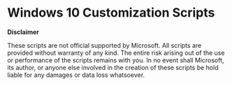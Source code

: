 # Windows 10 Customization Scripts


**Disclaimer**

These scripts are not official supported by Microsoft. All scripts are provided without warranty of any kind. The entire risk arising out of the use or performance of the scripts remains with you. In no event shall Microsoft, its author, or anyone else involved in the creation of these scripts be hold liable for any damages or data loss whatsoever.
